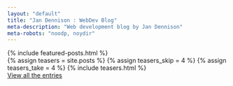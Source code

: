 ```yaml
---
layout: "default"
title: "Jan Dennison : WebDev Blog"
meta-description: "Web development blog by Jan Dennison"
meta-robots: "noodp, noydir"
---
```

<div class="row-fluid span8">
			{% include featured-posts.html %}			
</div>
<div class="row-fluid span3 sidebar">
	{% assign teasers = site.posts %} 
	{% assign teasers_skip = 4 %} 
	{% assign teasers_take = 4 %} 
	{% include teasers.html %}
	<div class="row-fluid" id="view-all-entries">
		<a href="/sitemap/">View all the entries</a>
	</div>
</div>

